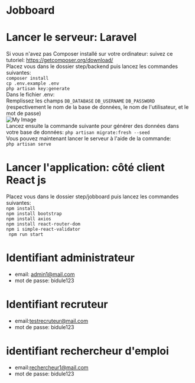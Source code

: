 # Jobboard

# Lancer le serveur: Laravel
Si vous n'avez pas Composer installé sur votre ordinateur: suivez ce tutoriel: https://getcomposer.org/download/    
Placez vous dans le dossier step/backend puis lancez les commandes suivantes:  
```composer install```  
```cp .env.example .env```  
```php artisan key:generate ```  
Dans le fichier .env:   
Remplissez les champs ```DB_DATABASE``` ```DB_USERNAME``` ```DB_PASSWORD```  
(respectivement le nom de la base de données, le nom de l'utilisateur, et le mot de passe)  
![My Image](readme/env.png)  
Lancez ensuite la commande suivante pour générer des données dans votre base de données: ```php artisan migrate:fresh --seed```  
Vous pouvez maintenant lancer le serveur à l'aide de la commande:  
```php artisan serve```

# Lancer l'application: côté client React js
Placez vous dans le dossier step/jobboard puis lancez les commandes suivantes:  
```npm install```  
```npm install bootstrap```  
```npm install axios```  
```npm install react-router-dom```  
```npm i simple-react-validator```  
``` npm run start```  

# Identifiant administrateur
- email: admin1@mail.com
- mot de passe: bidule123


# Identifiant recruteur
- email:testrecruteur@mail.com
- mot de passe: bidule123

# identifiant rechercheur d'emploi
- email:rechercheur1@mail.com
- mot de passe: bidule123
